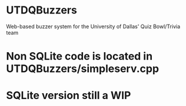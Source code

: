 # UTDQBuzzers
Web-based buzzer system for the University of Dallas' Quiz Bowl/Trivia team


# Non SQLite code is located in UTDQBuzzers/simpleserv.cpp

# SQLite version still a WIP